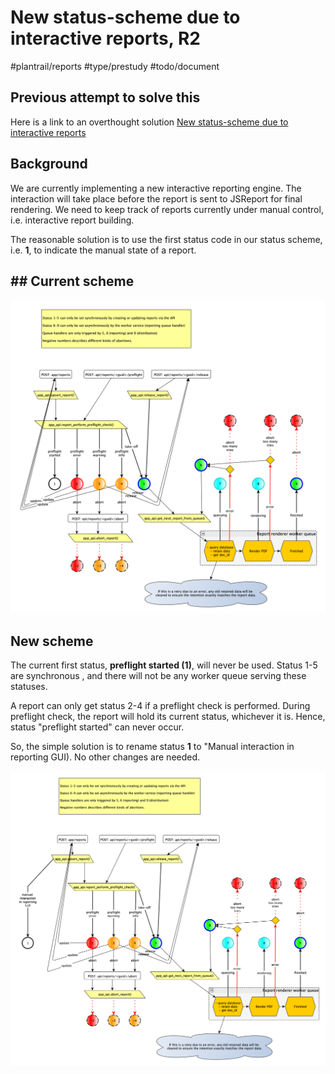 # New status-scheme due to interactive reports, R2
#plantrail/reports #type/prestudy #todo/document

## Previous attempt to solve this
Here is a link to an overthought solution
[New status-scheme due to interactive reports](bear://x-callback-url/open-note?id=AA915C4F-D3AD-4442-8889-64523FAA232F-88858-0001AE309B289678&show_window=yes&new_window=yes)

## Background
We are currently implementing a new interactive reporting engine. The interaction will take place before the report is sent to JSReport for final rendering. We need to keep track of reports currently under manual control, i.e. interactive report building.

The reasonable solution is to use the first status code in our status scheme, i.e. **1**, to indicate the manual state of a report.

## ## Current scheme
![](New%20status-scheme%20due%20to%20interactive%20reports,%20R2/D471DEDD-01CD-417C-91BA-88DA114E0958.png)

## New scheme
The current first status, **preflight started (1)**, will never be used. Status 1-5 are synchronous , and there will not be any worker queue serving these statuses. 

A report can only get status 2-4 if a preflight check is performed. During preflight check, the report will hold its current status, whichever it is. Hence, status "preflight started" can never occur.

So, the simple solution is to rename status **1** to "Manual interaction in reporting GUI). No other changes are needed.


![](New%20status-scheme%20due%20to%20interactive%20reports,%20R2/37775B31-CC20-4E5D-BCE2-E1D0D4E81C40.png)